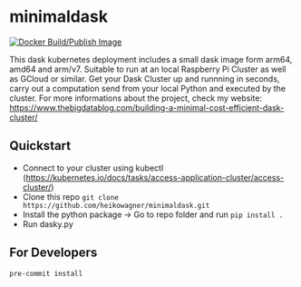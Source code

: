 # minimaldask
[![Docker Build/Publish Image](https://github.com/heikowagner/minimaldask/actions/workflows/main.yml/badge.svg)](https://github.com/heikowagner/minimaldask/actions/workflows/main.yml)

This dask kubernetes deployment includes a small dask image form arm64, amd64 and arm/v7. Suitable to run at an local Raspberry Pi Cluster as well as GCloud or similar.
Get your Dask Cluster up and runnning in seconds, carry out a computation send from your local Python and executed by the cluster. For more informations about the project, check my website: https://www.thebigdatablog.com/building-a-minimal-cost-efficient-dask-cluster/

## Quickstart

- Connect to your cluster using kubectl (https://kubernetes.io/docs/tasks/access-application-cluster/access-cluster/)
- Clone this repo `git clone https://github.com/heikowagner/minimaldask.git`
- Install the python package -> Go to repo folder and run `pip install .`
- Run dasky.py

## For Developers

`pre-commit install`